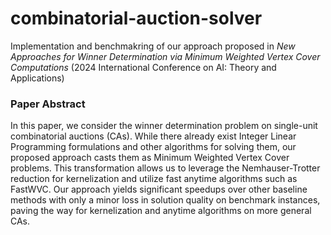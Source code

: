 # combinatorial-auction-solver

Implementation and benchmakring of our approach proposed in *New Approaches for Winner Determination via Minimum Weighted Vertex Cover Computations* (2024 International Conference on AI: Theory and Applications)

### Paper Abstract
In this paper, we consider the winner determination problem on single-unit combinatorial auctions (CAs). While there already exist Integer Linear Programming formulations and other algorithms for solving them, our proposed approach casts them as Minimum Weighted Vertex Cover problems. This transformation allows us to leverage the Nemhauser-Trotter reduction for kernelization and utilize fast anytime algorithms such as FastWVC. Our approach yields significant speedups over other baseline methods with only a minor loss in solution quality on benchmark instances, paving the way for kernelization and anytime algorithms on more general CAs.
